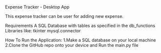 Expense Tracker - Desktop App

This expense tracker can be user for adding new expense.

Requirements
A SQL Database with tables as specified in the db_functions
Libraries like:
tkinter
mysql.connector

How To Run the Application:
1.Make a SQL database on your local machine
2.Clone the GitHub repo onto your device and Run the main.py file
